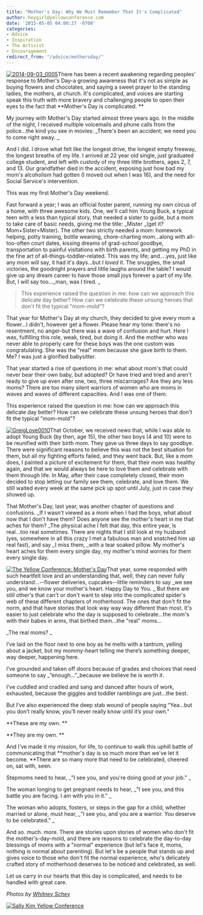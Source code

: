 ```yaml
---
title: "Mother's Day: Why We Must Remember That It's Complicated"
author: heygirl@yellowconference.com
date: '2015-05-05 04:00:27 -0700'
categories:
- Advice
- Inspiration
- The Activist
- Encouragement
redirect_from: "/advice/mothersday/"
---
```


[![2014-09-03_0005](https://yellow-blog-images.imgix.net/2015/04/2014-09-03_0005.jpg)](https://yellow-blog-images.imgix.net/2015/04/2014-09-03_0005.jpg)There has been a recent awakening regarding peoples' response to Mother's Day-a growing awareness that it's not as simple as buying flowers and chocolates, and saying a sweet prayer to the standing ladies, the mothers, at church. It's complicated, and voices are starting speak this truth with more bravery and challenging people to open their eyes to the fact that **Mother's Day is complicated. **

My journey with Mother's Day started almost three years ago. In the middle of the night, I received multiple voicemails and phone calls from the police...the kind you see in movies: _There's been an accident; we need you to come right away. _

And I did. I drove what felt like the longest drive, the longest empty freeway, the longest breaths of my life. I arrived at 22 year old single, just graduated college student, and left with custody of my three little brothers, ages 2, 7, and 13\. Our grandfather died in the accident, exposing just how bad my mom's alcoholism had gotten (I moved out when I was 16), and the need for Social Service's intervention.

This was my first Mother's Day weekend.

Fast forward a year; I was an official foster parent, running my own circus of a home, with three awesome kids. One, we'll call him Young Buck, a typical teen with a less than typical story, that needed a sister to guide, but a mom to take care of basic needs, giving me the title: _Mister _(get it? Mom+Sister=Mister). The other two strictly needed a mom: homework helping, potty training, bottle weaning, chore-charting mom...along with all-too-often court dates, kissing dreams of grad-school goodbye, transportation to painful visitations with birth parents, and getting my PhD in the fine art of all-things-toddler-related. This was my life; and....yes, just like any mom will say, it had it's days...but I _loved_ it. The snuggles, the small victories, the goodnight prayers and little laughs around the table? I would give up any dream career to have those small joys forever a part of my life. But, I will say too..._man, was I tired. _

> This experience raised the question in me: how can we approach this delicate day better? How can we celebrate these unsung heroes that don't fit the typical "mom-mold"?

That year for Mother's Day at my church, they decided to give every mom a flower...I didn't, however get a flower. Please hear my tone: there's no resentment, no anger-but there was a wave of confusion and hurt. Here I was, fulfilling this role, weak, tired, but doing it. And the mother who was never able to properly care for these boys was the one custom was congratulating. She was the "real" mom because she gave birth to them. Me? I was just a glorified babysitter.

That year started a rise of questions in me: what about mom's that could never bear their own baby, but adopted? Or have tried and tried and aren't ready to give up even after one, two, three miscarriages? Are they any less moms? There are too many silent warriors of women who are moms in waves and waves of different capacities. And I was one of them.

This experience raised the question in me: how can we approach this delicate day better? How can we celebrate these unsung heroes that don't fit the typical "mom-mold"?

[![GreigLove0010](https://yellow-blog-images.imgix.net/2015/04/GreigLove0010.jpg)](https://yellow-blog-images.imgix.net/2015/04/GreigLove0010.jpg)That October, we received news that, while I was able to adopt Young Buck (by then, age 15), the other two boys (4 and 10) were to be reunified with their birth mom. They gave us three days to say goodbye. There were significant reasons to believe this was not the best situation for them, but all my fighting efforts failed, and they went back. But, like a mom does, I painted a picture of excitement for them, that their mom was healthy again, and that we would always be here to love them and celebrate with them through life. In May, after their case completely closed, their mom decided to stop letting our family see them, celebrate, and love them. We still waited every week at the same pick up spot until July, just in case they showed up.

That Mother's Day, last year, was another chapter of questions and confusions. _If I wasn't viewed as a mom when I had the boys, what about now that I don't have them? Does anyone see the mother's heart in me that aches for them? _The physical ache I felt that day, this entire year, is real...too real sometimes. There are nights that I still look at my husband (yes, somewhere in all this crazy I met a fabulous man and snatched him up real fast), and say _I miss them, _with a tear soaked pillow. My mother's heart aches for them every single day, my mother's mind worries for them every single day.

[![The Yellow Conference: Mother's Day ](https://yellow-blog-images.imgix.net/2015/04/2014-09-03_0010.jpg)](https://yellow-blog-images.imgix.net/2015/04/2014-09-03_0010.jpg)That year, some responded with such heartfelt love and an understanding that, well, they can never fully understand...--flower deliveries, cupcakes--little reminders to say _we see you, and we know your mother's heart. Happy Day to You. _ But there are still other's that can't or don't want to step into the complicated spider's web of these different chapters of motherhood. The ones that don't fit the norm, and that have stories that look way way way different than most. It's easier to just celebrate who the day is supposed to celebrate...the mom's with their babes in arms, that birthed them...the "real" moms...

_The real moms? _

I’ve laid on the floor next to one boy as he melts with a tantrum, yelling about a jacket, but my mommy-heart telling me there’s something deeper, way deeper, happening here.

I’ve grounded and taken off doors because of grades and choices that need someone to say _“enough…”_because we believe he is worth it.

I’ve cuddled and cradled and sang and danced after hours of work, exhausted, because the giggles and toddler ramblings are just…the best.

But I’ve also experienced the deep stab wound of people saying “Yea…but you don’t really know, you’ll never really know until it’s your own."

**These are my own. **

**They are my own. **

And I've made it my mission, for life, to continue to walk this uphill battle of communicating that **mother's day is so much more than we've let it become. **There are so many more that need to be celebrated, cheered on, sat with, seen.

Stepmoms need to hear, _"I see you, and you're doing good at your job." _

The woman longing to get pregnant needs to hear, _"I see you, and this battle you are facing. I am with you in it." _

The woman who adopts, fosters, or steps in the gap for a child, whether married or alone, must hear, _"I see you, and you are a warrior. You deserve to be celebrated." _

And so. much. more. There are stories upon stories of women who don't fit the mother's-day-mold, and there are reasons to celebrate the day-to-day blessings of moms with a "normal" experience (but let's face it, moms, nothing is normal about parenting). But let's be a people that stands up and gives voice to those who don't fit the normal experience, who's delicately crafted story of motherhood deserves to be noticed and celebrated, as well.

Let us carry in our hearts that this day is complicated, and needs to be handled with great care.

_Photos by [Whitney Schey](http://whitneydarling.com/)_

[![Sally Kim Yellow Conference](https://yellow-blog-images.imgix.net/2015/02/skimbio1.jpg)](http://lettersfromamister.tumblr.com/)
